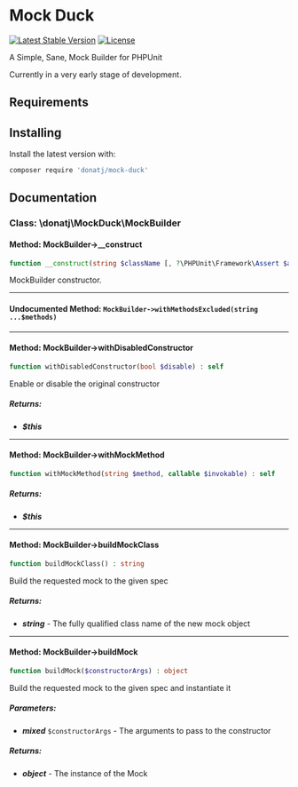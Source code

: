 # Mock Duck

[![Latest Stable Version](https://poser.pugx.org/donatj/mock-duck/version)](https://packagist.org/packages/donatj/mock-duck)
[![License](https://poser.pugx.org/donatj/mock-duck/license)](https://packagist.org/packages/donatj/mock-duck)


A Simple, Sane, Mock Builder for PHPUnit

Currently in a very early stage of development.

## Requirements

## Installing

Install the latest version with:

```bash
composer require 'donatj/mock-duck'
```

## Documentation

### Class: \donatj\MockDuck\MockBuilder

#### Method: MockBuilder->__construct

```php
function __construct(string $className [, ?\PHPUnit\Framework\Assert $asserter = null])
```

MockBuilder constructor.

---

#### Undocumented Method: `MockBuilder->withMethodsExcluded(string ...$methods)`

---

#### Method: MockBuilder->withDisabledConstructor

```php
function withDisabledConstructor(bool $disable) : self
```

Enable or disable the original constructor

##### Returns:

- ***$this***

---

#### Method: MockBuilder->withMockMethod

```php
function withMockMethod(string $method, callable $invokable) : self
```

##### Returns:

- ***$this***

---

#### Method: MockBuilder->buildMockClass

```php
function buildMockClass() : string
```

Build the requested mock to the given spec

##### Returns:

- ***string*** - The fully qualified class name of the new mock object

---

#### Method: MockBuilder->buildMock

```php
function buildMock($constructorArgs) : object
```

Build the requested mock to the given spec and instantiate it

##### Parameters:

- ***mixed*** `$constructorArgs` - The arguments to pass to the constructor

##### Returns:

- ***object*** - The instance of the Mock
